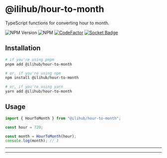 # @ilihub/hour-to-month

TypeScript functions for converting hour to month.

![NPM Version](https://img.shields.io/npm/v/%40ilihub%2Fhour-to-month?color=33cd56&logo=npm)
![NPM](https://img.shields.io/npm/l/%40ilihub%2Fhour-to-month)
[![CodeFactor](https://www.codefactor.io/repository/github/ilihub/npm/badge)](https://www.codefactor.io/repository/github/ilihub/npm)
[![Socket Badge](https://socket.dev/api/badge/npm/package/@ilihub/hour-to-month)](https://socket.dev/npm/package/@ilihub/hour-to-month)

## Installation

```bash
# if you're using pnpm
pnpm add @ilihub/hour-to-month

# or, if you're using npm
npm install @ilihub/hour-to-month

# or, if you're using yarn
yarn add @ilihub/hour-to-month
```

## Usage

```javascript
import { HourToMonth } from "@ilihub/hour-to-month";

const hour = 720;

const month = HourToMonth(hour);
console.log(month); // 1
```

---

<!-- sponsors_and_backers_section_start -->

<!-- sponsors_and_backers_section_end -->

---
